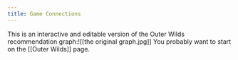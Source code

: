 ```yaml
---
title: Game Connections
---
```


This is an interactive and editable version of the Outer Wilds recommendation graph:![[the original graph.jpg]]
You probably want to start on the [[Outer Wilds]] page.